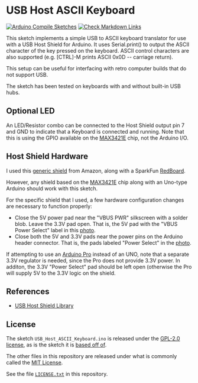 # USB Host ASCII Keyboard

[![Arduino Compile Sketches](https://github.com/Andy4495/USB_Host_ASCII_Keyboard/actions/workflows/arduino-compile-sketches.yml/badge.svg)](https://github.com/Andy4495/USB_Host_ASCII_Keyboard/actions/workflows/arduino-compile-sketches.yml)
[![Check Markdown Links](https://github.com/Andy4495/USB_Host_ASCII_Keyboard/actions/workflows/CheckMarkdownLinks.yml/badge.svg)](https://github.com/Andy4495/USB_Host_ASCII_Keyboard/actions/workflows/CheckMarkdownLinks.yml)

This sketch implements a simple USB to ASCII keyboard translator for use with a USB Host Shield for Arduino. It uses Serial.print() to output the ASCII character of the key pressed on the keyboard. ASCII control characters are also supported (e.g. [CTRL]-M prints ASCII 0x0D -- carriage return).

This setup can be useful for interfacing with retro computer builds that do not support USB.

The sketch has been tested on keyboards with and without built-in USB hubs.

## Optional LED

An LED/Resistor combo can be connected to the Host Shield output pin 7 and GND to indicate that a Keyboard is connected and running. Note that this is using the GPIO available on the [MAX3421E][3] chip, not the Arduino I/O.

## Host Shield Hardware

I used this [generic shield][2] from Amazon, along with a SparkFun [RedBoard][4].

However, any shield based on the [MAX3421E][3] chip along with an Uno-type Arduino should work with this sketch.

For the specific shield that I used, a few hardware configuration changes are necessary to function properly:

- Close the 5V power pad near the "VBUS PWR" silkscreen with a solder blob. Leave the 3.3V pad open. That is, the 5V pad with the "VBUS Power Select" label in this [photo][6].
- Close both the 5V and 3.3V pads near the power pins on the Arduino header connector. That is, the pads labeled "Power Select" in the [photo][6].

If attempting to use an [Arduino Pro][7] instead of an UNO, note that a separate 3.3V regulator is needed, since the Pro does not provide 3.3V power. In additon, the 3.3V "Power Select" pad should be left open (otherwise the Pro will supply 5V to the 3.3V logic on the shield.

## References

- [USB Host Shield Library][1]

## License

The sketch `USB_Host_ASCII_Keyboard.ino` is released under the [GPL-2.0 license][8], as is the sketch it is [based off of][9].

The other files in this repository are released under what is commonly called the [MIT License][100].

See the file [`LICENSE.txt`][101] in this repository.

[1]: https://github.com/felis/USB_Host_Shield_2.0
[2]: https://www.amazon.com/gp/product/B07J2KKGZ4
[3]: https://www.analog.com/en/products/max3421e.html
[4]: https://www.sparkfun.com/products/13975
[6]: ./extras/USB-Host-Shield.jpg
[7]: https://www.sparkfun.com/products/10915
[8]: https://www.gnu.org/licenses/old-licenses/gpl-2.0.en.html
[9]: https://github.com/felis/USB_Host_Shield_2.0/blob/master/examples/HID/USBHIDBootKbd/USBHIDBootKbd.ino
[100]: https://choosealicense.com/licenses/mit/
[101]: ./LICENSE.txt
[//]: # ([200]: https://github.com/Andy4495/USB_Host_ASCII_Keyboard)
[//]: # ([5]: https://chome.nerpa.tech/arduino_usb_host_shield_projects/)
[//]: # ([3]: https://www.maximintegrated.com/en/products/interface/controllers-expanders/MAX3421E.html)
